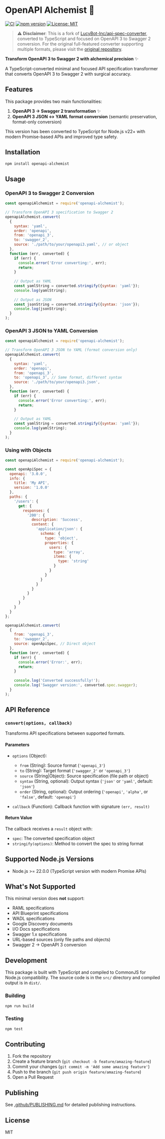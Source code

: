 # OpenAPI Alchemist 🧪

[![CI](https://github.com/Kill-B/api-spec-converter/actions/workflows/ci.yml/badge.svg)](https://github.com/Kill-B/api-spec-converter/actions/workflows/ci.yml)
[![npm version](https://img.shields.io/npm/v/openapi-alchemist.svg)](https://www.npmjs.com/package/openapi-alchemist)
[![License: MIT](https://img.shields.io/badge/License-MIT-yellow.svg)](https://opensource.org/licenses/MIT)

> ⚠️ **Disclaimer**: This is a fork of [LucyBot-Inc/api-spec-converter](https://github.com/LucyBot-Inc/api-spec-converter), converted to TypeScript and focused on OpenAPI 3 to Swagger 2 conversion. For the original full-featured converter supporting multiple formats, please visit the [original repository](https://github.com/LucyBot-Inc/api-spec-converter).

**Transform OpenAPI 3 to Swagger 2 with alchemical precision** ✨

A TypeScript-converted minimal and focused API specification transformer that converts OpenAPI 3 to Swagger 2 with surgical accuracy.

## Features

This package provides two main functionalities:

1. **OpenAPI 3 → Swagger 2 transformation** ✨
2. **OpenAPI 3 JSON ↔ YAML format conversion** (semantic preservation, format-only conversion)

This version has been converted to TypeScript for Node.js v22+ with modern Promise-based APIs and improved type safety.

## Installation

```bash
npm install openapi-alchemist
```

## Usage

### OpenAPI 3 to Swagger 2 Conversion

```javascript
const openapiAlchemist = require('openapi-alchemist');

// Transform OpenAPI 3 specification to Swagger 2
openapiAlchemist.convert(
  {
    syntax: 'yaml',
    order: 'openapi',
    from: 'openapi_3',
    to: 'swagger_2',
    source: './path/to/your/openapi3.yaml', // or object
  },
  function (err, converted) {
    if (err) {
      console.error('Error converting:', err);
      return;
    }
    
    // Output as YAML
    const yamlString = converted.stringify({syntax: 'yaml'});
    console.log(yamlString);
    
    // Output as JSON
    const jsonString = converted.stringify({syntax: 'json'});
    console.log(jsonString);
  }
);
```

### OpenAPI 3 JSON to YAML Conversion

```javascript
const openapiAlchemist = require('openapi-alchemist');

// Transform OpenAPI 3 JSON to YAML (format conversion only)
openapiAlchemist.convert(
  {
    syntax: 'yaml',
    order: 'openapi',
    from: 'openapi_3',
    to: 'openapi_3', // Same format, different syntax
    source: './path/to/your/openapi3.json',
  },
  function (err, converted) {
    if (err) {
      console.error('Error converting:', err);
      return;
    }
    
    // Output as YAML
    const yamlString = converted.stringify({syntax: 'yaml'});
    console.log(yamlString);
  }
);
```

### Using with Objects

```javascript
const openapiAlchemist = require('openapi-alchemist');

const openApiSpec = {
  openapi: '3.0.0',
  info: {
    title: 'My API',
    version: '1.0.0'
  },
  paths: {
    '/users': {
      get: {
        responses: {
          '200': {
            description: 'Success',
            content: {
              'application/json': {
                schema: {
                  type: 'object',
                  properties: {
                    users: {
                      type: 'array',
                      items: {
                        type: 'string'
                      }
                    }
                  }
                }
              }
            }
          }
        }
      }
    }
  }
};

openapiAlchemist.convert(
  {
    from: 'openapi_3',
    to: 'swagger_2',
    source: openApiSpec, // Direct object
  },
  function (err, converted) {
    if (err) {
      console.error('Error:', err);
      return;
    }
    
    console.log('Converted successfully!');
    console.log('Swagger version:', converted.spec.swagger);
  }
);
```

## API Reference

### `convert(options, callback)`

Transforms API specifications between supported formats.

#### Parameters

- `options` (Object):
  - `from` (String): Source format (`'openapi_3'`)
  - `to` (String): Target format (`'swagger_2'` or `'openapi_3'`)
  - `source` (String|Object): Source specification (file path or object)
  - `syntax` (String, optional): Output syntax (`'json'` or `'yaml'`, default: `'json'`)
  - `order` (String, optional): Output ordering (`'openapi'`, `'alpha'`, or `'false'`, default: `'openapi'`)

- `callback` (Function): Callback function with signature `(err, result)`

#### Return Value

The callback receives a `result` object with:
- `spec`: The converted specification object
- `stringify(options)`: Method to convert the spec to string format

## Supported Node.js Versions

- Node.js >= 22.0.0 (TypeScript version with modern Promise APIs)

## What's Not Supported

This minimal version does **not** support:
- RAML specifications
- API Blueprint specifications  
- WADL specifications
- Google Discovery documents
- I/O Docs specifications
- Swagger 1.x specifications
- URL-based sources (only file paths and objects)
- Swagger 2 → OpenAPI 3 conversion

## Development

This package is built with TypeScript and compiled to CommonJS for Node.js compatibility. The source code is in the `src/` directory and compiled output is in `dist/`.

### Building

```bash
npm run build
```

### Testing

```bash
npm test
```

## Contributing

1. Fork the repository
2. Create a feature branch (`git checkout -b feature/amazing-feature`)
3. Commit your changes (`git commit -m 'Add some amazing feature'`)
4. Push to the branch (`git push origin feature/amazing-feature`)
5. Open a Pull Request

## Publishing

See [.github/PUBLISHING.md](.github/PUBLISHING.md) for detailed publishing instructions.

## License

MIT